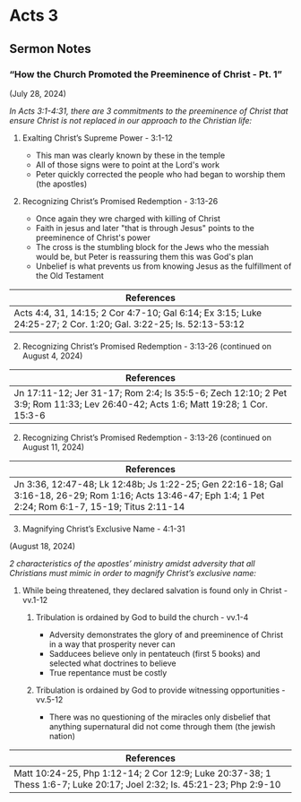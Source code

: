 # Acts 3

## Sermon Notes

### “How the Church Promoted the Preeminence of Christ - Pt. 1”

(July 28, 2024)

_In Acts 3:1-4:31, there are 3 commitments to the preeminence of Christ that ensure Christ is not replaced in our approach to the Christian life:_

1. Exalting Christ’s Supreme Power - 3:1-12

    - This man was clearly known by these in the temple
    - All of those signs were to point at the Lord's work
    - Peter quickly corrected the people who had began to worship them (the apostles)

1. Recognizing Christ’s Promised Redemption - 3:13-26

    - Once again they wre charged with killing of Christ
    - Faith in jesus and later "that is through Jesus" points to the preeminence of Christ's power
    - The cross is the stumbling block for the Jews who the messiah would be, but Peter is reassuring them this was God's plan
    - Unbelief is what prevents us from knowing Jesus as the fulfillment of the Old Testament

|References|
|-|
|Acts 4:4, 31, 14:15; 2 Cor 4:7-10; Gal 6:14; Ex 3:15; Luke 24:25-27; 2 Cor. 1:20; Gal. 3:22-25; Is. 52:13-53:12|

2. Recognizing Christ’s Promised Redemption - 3:13-26 (continued on August 4, 2024)

|References|
|-|
|Jn 17:11-12; Jer 31-17; Rom 2:4; Is 35:5-6; Zech 12:10; 2 Pet 3:9; Rom 11:33; Lev 26:40-42; Acts 1:6; Matt 19:28; 1 Cor. 15:3-6|

2. Recognizing Christ’s Promised Redemption - 3:13-26 (continued on August 11, 2024)

|References|
|-|
|Jn 3:36, 12:47-48; Lk 12:48b; Js 1:22-25; Gen 22:16-18; Gal 3:16-18, 26-29; Rom 1:16; Acts 13:46-47; Eph 1:4; 1 Pet 2:24; Rom 6:1-7, 15-19; Titus 2:11-14|

3. Magnifying Christ’s Exclusive Name - 4:1-31

(August 18, 2024)

_2 characteristics of the apostles’ ministry amidst adversity that all Christians must mimic in order to magnify Christ’s exclusive name:_

1. While being threatened, they declared salvation is found
only in Christ - vv.1-12

    1. Tribulation is ordained by God to build the church - vv.1-4

        - Adversity demonstrates the glory of and preeminence of Christ in a way that prosperity never can
        - Sadducees believe only in pentateuch (first 5 books) and selected what doctrines to believe
        - True repentance must be costly

    1. Tribulation is ordained by God to provide witnessing opportunities - vv.5-12

        - There was no questioning of the miracles only disbelief that anything supernatural did not come through them (the jewish nation)

|References|
|-|
|Matt 10:24-25, Php 1:12-14; 2 Cor 12:9; Luke 20:37-38; 1 Thess 1:6-7; Luke 20:17; Joel 2:32; Is. 45:21-23; Php 2:9-10|
